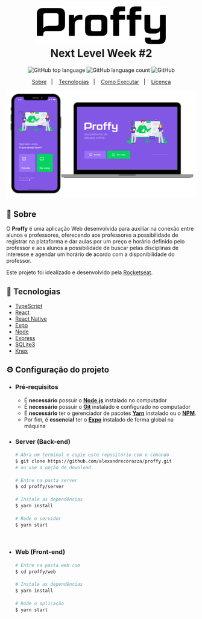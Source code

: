 <h1 align="center">
    <img alt="Proffy" src=".github/logo.svg" height="100px" />
    <br>Next Level Week #2<br/>
</h1>

<p align="center">
  <img alt="GitHub top language" src="https://img.shields.io/github/languages/top/alexandrecorazza/proffy?style=flat-square">
  <img alt="GitHub language count" src="https://img.shields.io/github/languages/count/alexandrecorazza/proffy?style=flat-square">
  <img alt="GitHub" src="https://img.shields.io/github/license/alexandrecorazza/proffy?style=flat-square"> 
</p>
<p align="center">
  <a href="#bookmark-sobre">Sobre</a>&nbsp;&nbsp;&nbsp;|&nbsp;&nbsp;&nbsp;
  <a href="#rocket-tecnologias">Tecnologias</a>&nbsp;&nbsp;&nbsp;|&nbsp;&nbsp;&nbsp;
  <a href="#boom-como-executar">Como Executar</a>&nbsp;&nbsp;&nbsp;|&nbsp;&nbsp;&nbsp;
  <a href="#memo-licença">Licença</a>
</p>

<p align="center">
  <img alt="design do projeto" width="650px" src="./.github/design.png" />
<p>

## :bookmark: Sobre

O **Proffy** é uma aplicação Web desenvolvida para auxiliar na conexão entre alunos e professores, oferecendo aos professores a possibilidade de registrar na plataforma e dar aulas por um preço e horário definido pelo professor e aos alunos a possibilidade de buscar pelas disciplinas de interesse e agendar um horário de acordo com a disponibilidade do professor.
  
Este projeto foi idealizado e desenvolvido pela [Rocketseat](https://rocketseat.com.br/).

## :rocket: Tecnologias

- [TypeScript](https://www.typescriptlang.org/)
- [React](https://reactjs.org/)
- [React Native](https://reactnative.dev/)
- [Expo](https://expo.io/)
- [Node](https://nodejs.org/en/)
- [Express](https://expressjs.com/)
- [SQLite3](https://www.sqlite.org/index.html)
- [Knex](http://knexjs.org/)

## ⚙️ Configuração do projeto

- ### **Pré-requisitos**

  - É **necessário** possuir o **[Node.js](https://nodejs.org/en/)** instalado no computador
  - É **necessário** possuir o **[Git](https://git-scm.com/)** instalado e configurado no computador
  - É **necessário** ter o gerenciador de pacotes **[Yarn](https://yarnpkg.com/)** instalado ou o **[NPM](https://www.npmjs.com/)**.
  - Por fim, é **essencial** ter o **[Expo](https://expo.io/)** instalado de forma global na máquina

- ### Server (Back-end)

  ```bash
  # Abra um terminal e copie este repositório com o comando
  $ git clone https://github.com/alexandrecorazza/proffy.git
  # ou use a opção de download.

  # Entre na pasta server 
  $ cd proffy/server

  # Instale as dependências
  $ yarn install

  # Rode o servidor
  $ yarn start
  ```

<br>

- ### Web (Front-end)

  ```bash
  # Entre na pasta web com 
  $ cd proffy/web

  # Instale as dependências
  $ yarn install

  # Rode o aplicação
  $ yarn start
  ```